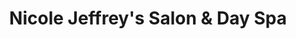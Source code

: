 ---
title: "Nicole Jeffrey's Salon & Day Spa"
url: /akron/nicole-jeffreys-salon-und-day-spa/
shop: Kosmetik
---